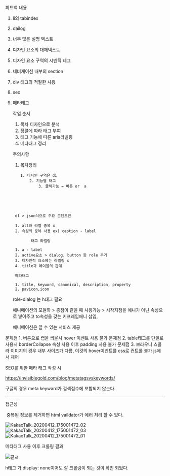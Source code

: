 피드백 내용

1. li의 tabindex

2. dailog

3. 너무 많은 설명 텍스트

4. 디자인 요소의 대체텍스트

5. 디자인 요소 구역의 시멘틱 테그

6. 네비게이션 내부의 section

7. div 태그의 적절한 사용

8. seo

9. 메타태그

   

   작업 순서

   1.  목차 디자인으로 분석
   2. 정렬에 따라 태그 부여
   3. 태그 기능에 따른 aria라벨링
   4. 메타태그 정리

   

   주의사항

     1. 목차정리

         	1. 디자인 구역은 di
               	2. 기능별 태그
                  	3. 클릭가능 = 버튼 or  a

   ​     

   ​     

        dl > json식으로 주요 콘텐츠만
        
        1. alt와 라벨 중복 x
        2. 속성의 중복 사용 ex) caption - label
        
        ​		태그 라벨링 
        
        1. a - label
        2. active요소 > dialog, button 등 role 주기
        3. 디자인적 요소에는 라벨링 x
        4. title과 레이블의 관계
        
        메타태그 
        
        1. title, keyword, canonical, description, property
        2. pavicon,icon

   

   

   

   role-dialog 는 h태그 필요

   애니메이션의 모듈화 > 종점이 같을 때 사용가능 > 시작지점을 애니가 아닌 속성으로 넣어주고 to속성을 갖는 키프레임애니 삽입, 

   애니메이션은 끌 수 있는 서비스 제공

문제점 1. 버튼으로 랩을 씌울시 hover 이벤트 사용 불가
문제점 2. table태그를 단일로 사용시 borderCollapse 속성 사용 이후 padding 사용 불가
문제점 3. 브라우니 쇼콜라 이미지의 경우 내부 사이즈가 다름, 이것의 hover이벤트를 css로 컨트롤 불가 js에서 제어



SEO를 위한 메타 태그 작성 시 

https://invisiblegold.com/blog/metatagsvskeywords/

구글의 경우 meta keyward가 검색점수에 포함되지 않는다.

<hr>

접근성

​	중복된 정보를 제거하면 html vaildator가 에러 처리 할 수 있다.

![KakaoTalk_20200412_175001472_02](https://user-images.githubusercontent.com/54830773/79099792-e85e7d00-7d9f-11ea-8979-5ab74bc3e241.jpg)
![KakaoTalk_20200412_175001472_03](https://user-images.githubusercontent.com/54830773/79099800-eac0d700-7d9f-11ea-954d-d37e1f854ef1.jpg)
![KakaoTalk_20200412_175001472_01](https://user-images.githubusercontent.com/54830773/79099806-ed233100-7d9f-11ea-8e14-b3f47c6b73e9.jpg)

메타태그 사용 이후 크롤링 결과

![클ㄹ](https://user-images.githubusercontent.com/54830773/79101092-d03c2d00-7da2-11ea-80c4-3b19387f2779.png)



h태그 가 display: none이어도 잘 크롤링이 되는 것이 확인 되었다.